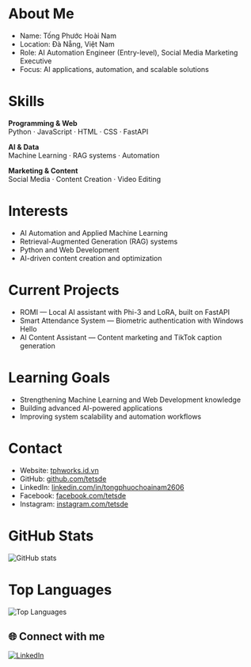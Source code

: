 # About Me

- Name: Tống Phước Hoài Nam  
- Location: Đà Nẵng, Việt Nam  
- Role: AI Automation Engineer (Entry-level), Social Media Marketing Executive  
- Focus: AI applications, automation, and scalable solutions  

# Skills

**Programming & Web**  
Python · JavaScript · HTML · CSS · FastAPI  

**AI & Data**  
Machine Learning · RAG systems · Automation  

**Marketing & Content**  
Social Media · Content Creation · Video Editing  

# Interests
- AI Automation and Applied Machine Learning  
- Retrieval-Augmented Generation (RAG) systems  
- Python and Web Development  
- AI-driven content creation and optimization  

# Current Projects
- ROMI — Local AI assistant with Phi-3 and LoRA, built on FastAPI  
- Smart Attendance System — Biometric authentication with Windows Hello  
- AI Content Assistant — Content marketing and TikTok caption generation  

# Learning Goals
- Strengthening Machine Learning and Web Development knowledge  
- Building advanced AI-powered applications  
- Improving system scalability and automation workflows  

# Contact
- Website: [tphworks.id.vn](http://tphworks.id.vn)  
- GitHub: [github.com/tetsde](https://github.com/tetsde)  
- LinkedIn: [linkedin.com/in/tongphuochoainam2606](https://linkedin.com/in/tongphuochoainam2606)  
- Facebook: [facebook.com/tetsde](https://facebook.com/tetsde)  
- Instagram: [instagram.com/tetsde](https://instagram.com/tetsde)  

# GitHub Stats
![GitHub stats](https://github-readme-stats.vercel.app/api?username=tetsde&show_icons=false&theme=default&hide_title=true)  

# Top Languages
![Top Languages](https://github-readme-stats.vercel.app/api/top-langs/?username=tetsde&layout=compact&theme=default)  
## 🌐 Connect with me
[![LinkedIn](https://img.shields.io/badge/LinkedIn-Profile-blue?style=for-the-badge&logo=linkedin)](https://vn.linkedin.com/in/tongphuochoainam2606)

